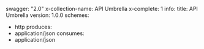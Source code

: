 swagger: "2.0"
x-collection-name: API Umbrella
x-complete: 1
info:
  title: API Umbrella
  version: 1.0.0
schemes:
- http
produces:
- application/json
consumes:
- application/json
